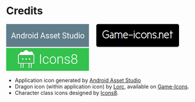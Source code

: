 # Credits

[![Android Asset Studio Logo](./docs/credits/logos/android-asset-studio.png)](https://romannurik.github.io/AndroidAssetStudio/) &nbsp;&nbsp;&nbsp; [![Game Icons Logo](./docs/credits/logos/game-icons.png)](http://game-icons.net/lorc/originals/dragon-head.html) &nbsp;&nbsp;&nbsp; [![Icons8 Logo](./docs/credits/logos/icons8.png)](https://icons8.com)

- Application icon generated by [Android Asset Studio](https://romannurik.github.io/AndroidAssetStudio/)
- Dragon icon (within application icon) by [Lorc](http://lorcblog.blogspot.com), available on [Game-Icons](http://game-icons.net/lorc/originals/dragon-head.html).
- Character class icons designed by [Icons8](https://icons8.com).
